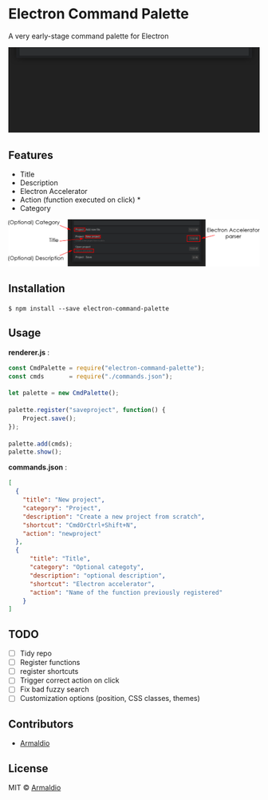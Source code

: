 # Electron Command Palette
A very early-stage command palette for Electron

![PRESENTATION GIF](img/Commandpalette.gif)

## Features
 * Title
 * Description
 * Electron Accelerator
 * Action (function executed on click) *
 * Category
 
![FEATURE IMAGE](img/Commandpalette.png)

## Installation
`$ npm install --save electron-command-palette`

## Usage

**renderer.js** :
```js
const CmdPalette = require("electron-command-palette");
const cmds       = require("./commands.json");

let palette = new CmdPalette();

palette.register("saveproject", function() {
	Project.save();
});

palette.add(cmds);
palette.show();
```

**commands.json** :
```json
[
  {
    "title": "New project",
    "category": "Project",
    "description": "Create a new project from scratch",
    "shortcut": "CmdOrCtrl+Shift+N",
    "action": "newproject"
  },
  {
      "title": "Title",
      "category": "Optional categoty",
      "description": "optional description",
      "shortcut": "Electron accelerator",
      "action": "Name of the function previously registered"
    }
]
```

## TODO
 * [ ] Tidy repo  
 * [ ] Register functions
 * [ ] register shortcuts
 * [ ] Trigger correct action on click
 * [ ] Fix bad fuzzy search
 * [ ] Customization options (position, CSS classes, themes)

## Contributors
 * [Armaldio](https://github.com/armaldio/)

## License

MIT © [Armaldio](https://armaldio.xyz)